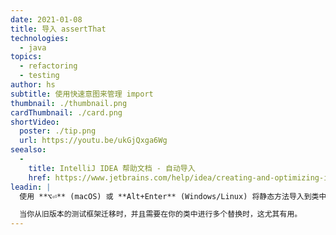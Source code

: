 ```yaml
---
date: 2021-01-08
title: 导入 assertThat
technologies:
  - java
topics:
  - refactoring
  - testing
author: hs
subtitle: 使用快速意图来管理 import
thumbnail: ./thumbnail.png
cardThumbnail: ./card.png
shortVideo:
  poster: ./tip.png
  url: https://youtu.be/ukGjQxga6Wg
seealso:
  - 
    title: IntelliJ IDEA 帮助文档 - 自动导入
    href: https://www.jetbrains.com/help/idea/creating-and-optimizing-imports.html
leadin: |
  使用 **⌥⏎** (macOS) 或 **Alt+Enter** (Windows/Linux) 将静态方法导入到类中，以提高代码的可读性。

  当你从旧版本的测试框架迁移时，并且需要在你的类中进行多个替换时，这尤其有用。
---
```


